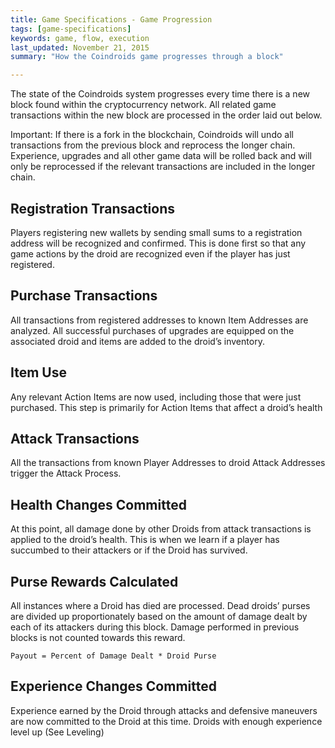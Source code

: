 ```yaml
---
title: Game Specifications - Game Progression
tags: [game-specifications]
keywords: game, flow, execution 
last_updated: November 21, 2015
summary: "How the Coindroids game progresses through a block"

---
```


The state of the Coindroids system progresses every time there is a new block found within the cryptocurrency network. All related game transactions within the new block are processed in the order laid out below.

Important: If there is a fork in the blockchain, Coindroids will undo all transactions from the previous block and reprocess the longer chain. Experience, upgrades and all other game data will be rolled back and will only be reprocessed if the relevant transactions are included in the longer chain.

## Registration Transactions

Players registering new wallets by sending small sums to a registration address will be recognized and confirmed. This is done first so that any game actions by the droid are recognized even if the player has just registered.

## Purchase Transactions

All transactions from registered addresses to known Item Addresses are analyzed. All successful purchases of upgrades are equipped on the associated droid and items are added to the droid’s inventory.

## Item Use

Any relevant Action Items are now used, including those that were just purchased. This step is primarily for Action Items that affect a droid’s health

## Attack Transactions

All the transactions from known Player Addresses to droid Attack Addresses trigger the Attack Process.

## Health Changes Committed

At this point, all damage done by other Droids from attack transactions is applied to the droid’s health. This is when we learn if a player has succumbed to their attackers or if the Droid has survived.

## Purse Rewards Calculated

All instances where a Droid has died are processed. Dead droids’ purses are divided up proportionately based on the amount of damage dealt by each of its attackers during this block. Damage performed in previous blocks is not counted towards this reward.

```
Payout = Percent of Damage Dealt * Droid Purse
```

## Experience Changes Committed

Experience earned by the Droid through attacks and defensive maneuvers are now committed to the Droid at this time. Droids with enough experience level up (See Leveling)
